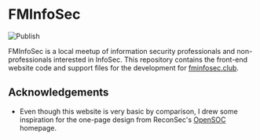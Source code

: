# FMInfoSec

![Publish](https://github.com/joshbart/website_fminfosec.club/workflows/Publish/badge.svg)

FMInfoSec is a local meetup of information security professionals and non-professionals interested in InfoSec.  This repository contains the front-end website code and support files for the development for [fminfosec.club](https://fminfosec.club).

## Acknowledgements

- Even though this website is very basic by comparison, I drew some inspiration for the one-page design from ReconSec's [OpenSOC](opensoc.io) homepage.
